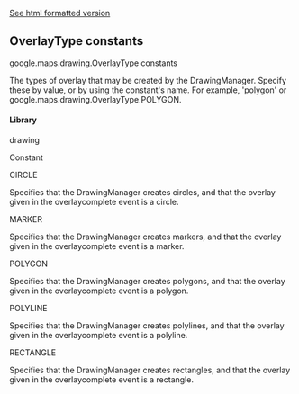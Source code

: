 [See html formatted version](https://huasofoundries.github.io/google-maps-documentation/OverlayType.html)


OverlayType constants
---------------------

google.maps.drawing.OverlayType constants

The types of overlay that may be created by the DrawingManager. Specify these by value, or by using the constant's name. For example, 'polygon' or google.maps.drawing.OverlayType.POLYGON.

#### Library

drawing

Constant

CIRCLE

Specifies that the DrawingManager creates circles, and that the overlay given in the overlaycomplete event is a circle.

MARKER

Specifies that the DrawingManager creates markers, and that the overlay given in the overlaycomplete event is a marker.

POLYGON

Specifies that the DrawingManager creates polygons, and that the overlay given in the overlaycomplete event is a polygon.

POLYLINE

Specifies that the DrawingManager creates polylines, and that the overlay given in the overlaycomplete event is a polyline.

RECTANGLE

Specifies that the DrawingManager creates rectangles, and that the overlay given in the overlaycomplete event is a rectangle.